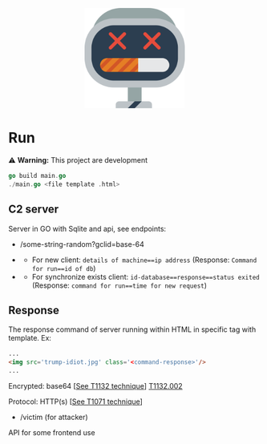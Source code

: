 <p align="center">
  <img src="img/logo.svg" alt="Logo botnet-ghost" width="200px">
</p>

# Run
⚠️ __Warning:__ This project are development
```go
go build main.go
./main.go <file template .html>
```

## C2 server
Server in GO with Sqlite and api, see endpoints:
* /some-string-random?gclid=base-64

* * For new client: `details of machine==ip address` (Response: `Command for run==id of db`)

* * For synchronize exists client: `id-database==response==status exited` (Response: `command for run==time for new request`)

## Response
The response command of server running within HTML in specific tag with template.
Ex:
```html
...
<img src='trump-idiot.jpg' class='<command-response>'/>
...
```

Encrypted: base64 [[See T1132 technique](https://attack.mitre.org/techniques/T1132/)] [T1132.002](https://attack.mitre.org/beta/techniques/T1132/002/)

Protocol: HTTP(s) [[See T1071 technique](https://attack.mitre.org/techniques/T1071/)]

* /victim (for attacker)

API for some frontend use
